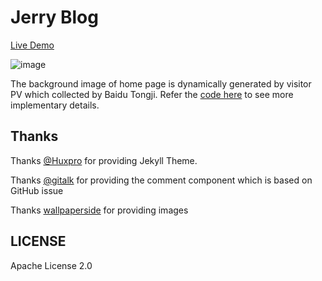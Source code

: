 
# Jerry Blog

[Live Demo](https://shenchao.me)

![image](http://shenchao.me/img/post/readme/demo.png)

The background image of home page is dynamically generated by visitor PV which collected by Baidu Tongji. Refer the [code here](https://github.com/jerry-sc/jerry-sc.github.io/tree/master/home-map) to see more implementary details.

## Thanks

Thanks [@Huxpro](https://github.com/Huxpro/huxpro.github.io) for providing Jekyll Theme.

Thanks [@gitalk](https://github.com/gitalk/gitalk) for providing the comment component which is based on GitHub issue

Thanks [wallpaperside](http://wallpaperswide.com) for providing images

## LICENSE

Apache License 2.0